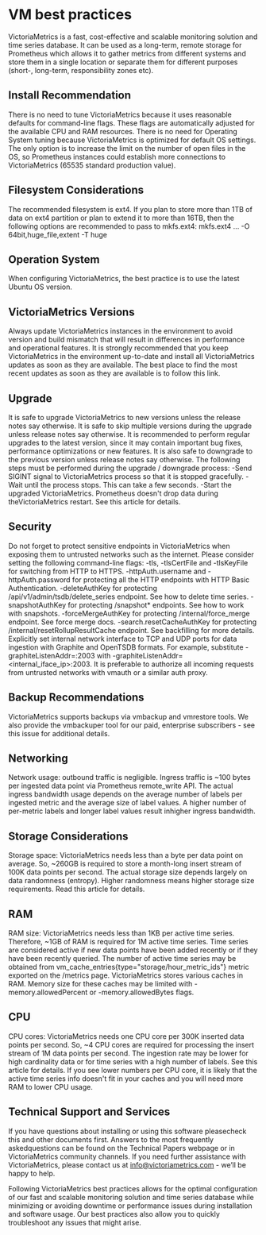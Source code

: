 # VM best practices 


VictoriaMetrics is a fast, cost-effective and scalable monitoring solution and time series database. It can be used as a long-term, remote storage for Prometheus which allows it to gather metrics from different systems and store them in a single location or separate them for different purposes (short-, long-term, responsibility zones etc). 

## Install Recommendation
  There is no need to tune VictoriaMetrics because it uses reasonable defaults for command-line flags.  These flags are automatically adjusted for the available CPU and RAM resources. There is no need for Operating System tuning because VictoriaMetrics is optimized for default OS settings. The only option is to increase the limit on the number of open files in the OS, so Prometheus instances could establish more connections to VictoriaMetrics (65535 standard production value).
## Filesystem Considerations 

  The recommended filesystem is ext4. If you plan to store more than 1TB of data on ext4 partition or plan to extend it to more than 16TB, then the following options are recommended to pass to mkfs.ext4:
mkfs.ext4 ... -O 64bit,huge_file,extent -T huge

## Operation System 
  When configuring VictoriaMetrics, the best practice is to use the latest Ubuntu OS version. 

## VictoriaMetrics Versions 
  Always update VictoriaMetrics instances in the environment to avoid version and build mismatch that will result in differences in performance and operational features. It is strongly recommended that you keep VictoriaMetrics in the environment up-to-date and install all VictoriaMetrics updates as soon as they are available. The best place to find the most recent updates as soon as they are available is to follow this link.

## Upgrade
  It is safe to upgrade VictoriaMetrics to new versions unless the release notes say otherwise. It is safe to skip multiple versions during the upgrade unless release notes say otherwise. It is recommended to perform regular upgrades to the latest version, since it may contain important bug fixes, performance optimizations or new features.
It is also safe to downgrade to the previous version unless release notes say otherwise.
The following steps must be performed during the upgrade / downgrade process:
		-Send SIGINT signal to VictoriaMetrics process so that it is stopped gracefully.
		-Wait until the process stops. This can take a few seconds. 
		-Start the upgraded VictoriaMetrics.
Prometheus doesn't drop data during theVictoriaMetrics restart. See this article for details.
 
## Security
  Do not forget to protect sensitive endpoints in VictoriaMetrics when exposing them to untrusted networks such as the internet. Please consider setting the following command-line flags:
		-tls, -tlsCertFile and -tlsKeyFile for switching from HTTP to HTTPS.
		-httpAuth.username and -httpAuth.password for protecting all the HTTP endpoints with HTTP Basic Authentication.
		-deleteAuthKey for protecting /api/v1/admin/tsdb/delete_series endpoint. See how to delete time series.
		-snapshotAuthKey for protecting /snapshot* endpoints. See how to work with snapshots.
		-forceMergeAuthKey for protecting /internal/force_merge endpoint. See force merge docs.
		-search.resetCacheAuthKey for protecting /internal/resetRollupResultCache endpoint. See backfilling for more details.
  Explicitly set internal network interface to TCP and UDP ports for data ingestion with Graphite and OpenTSDB formats. For example, substitute -graphiteListenAddr=:2003 with -graphiteListenAddr=<internal_iface_ip>:2003.
It is preferable to authorize all  incoming requests from untrusted networks with vmauth or a similar auth proxy.

## Backup Recommendations 
  VictoriaMetrics supports backups via vmbackup and vmrestore tools. We also provide  the vmbackuper tool for our paid, enterprise subscribers - see this issue for additional details. 

## Networking 
  Network usage: outbound traffic is negligible. Ingress traffic is ~100 bytes per ingested data point via Prometheus remote_write API. The actual ingress bandwidth usage depends on the average number of labels per ingested metric and the average size of label values. A higher number of per-metric labels and longer label values result inhigher ingress bandwidth.

## Storage Considerations 
  Storage space: VictoriaMetrics needs less than a byte per data point on average. So, ~260GB is required to store a month-long insert stream of 100K data points per second. The actual storage size depends largely on data randomness (entropy). Higher randomness means higher storage size requirements. Read this article for details.

## RAM  
  RAM size: VictoriaMetrics needs less than 1KB per active time series. Therefore, ~1GB of RAM is required for 1M active time series. Time series are considered active if new data points have been added recently or if they have been recently queried. The number of active time series may be obtained from vm_cache_entries{type="storage/hour_metric_ids"} metric exported on the /metrics page. VictoriaMetrics stores various caches in RAM. Memory size for these caches may be limited with -memory.allowedPercent or -memory.allowedBytes flags.

## CPU
  CPU cores: VictoriaMetrics needs one CPU core per 300K inserted data points per second. So, ~4 CPU cores are required for processing the insert stream of 1M data points per second. The ingestion rate may be lower for high cardinality data or for time series with a high number of labels. See this article for details. If you see lower numbers per CPU core, it is likely that the active time series info doesn't fit in your caches and you will need more RAM to lower CPU usage.
 
## Technical Support and Services
  If you have questions about installing or using this software pleasecheck this and other documents first. Answers to the most frequently askedquestions can be found on the Technical Papers webpage or in VictoriaMetrics community channels. If you need further assistance with VictoriaMetrics, please contact us at info@victoriametrics.com - we’ll be happy to help.

Following VictoriaMetrics best practices allows for the optimal configuration of our fast and scalable monitoring solution and time series database while minimizing or avoiding downtime or performance issues during installation and software usage. Our best practices also allow you to quickly troubleshoot any issues that might arise. 



